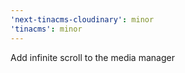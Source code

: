 ```yaml
---
'next-tinacms-cloudinary': minor
'tinacms': minor
---
```


Add infinite scroll to the media manager
